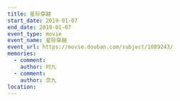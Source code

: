 ```yaml
---
title: 星际穿越
start_date: 2019-01-07
end_date: 2019-01-07
event_type: movie
event_name: 星际穿越
event_url: https://movie.douban.com/subject/1889243/
memories:
  - comment: 
    author: 时九
  - comment: 
    author: 念九  
location: 
---
```

